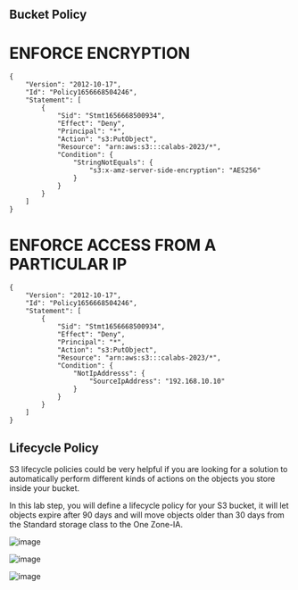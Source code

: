 ## Bucket Policy 

# ENFORCE ENCRYPTION 
```
{
    "Version": "2012-10-17",
    "Id": "Policy1656668504246",
    "Statement": [
        {
            "Sid": "Stmt1656668500934",
            "Effect": "Deny",
            "Principal": "*",
            "Action": "s3:PutObject",
            "Resource": "arn:aws:s3:::calabs-2023/*",
            "Condition": {
                "StringNotEquals": {
                    "s3:x-amz-server-side-encryption": "AES256"
                }
            }
        }
    ]
}
````

# ENFORCE ACCESS FROM A PARTICULAR IP 

```
{
    "Version": "2012-10-17",
    "Id": "Policy1656668504246",
    "Statement": [
        {
            "Sid": "Stmt1656668500934",
            "Effect": "Deny",
            "Principal": "*",
            "Action": "s3:PutObject",
            "Resource": "arn:aws:s3:::calabs-2023/*",
            "Condition": {
                "NotIpAddresss": {
                    "SourceIpAddress": "192.168.10.10"
                }
            }
        }
    ]
}
```

## Lifecycle Policy 

S3 lifecycle policies could be very helpful if you are looking for a solution to automatically perform different kinds of actions on the objects you store inside your bucket.

In this lab step, you will define a lifecycle policy for your S3 bucket, it will let objects expire after 90 days and will move objects older than 30 days from the Standard storage class to the One Zone-IA.

![image](https://user-images.githubusercontent.com/71001536/176873942-774732bb-ee84-4021-bc33-2da4ed2f8b30.png)

![image](https://user-images.githubusercontent.com/71001536/176874366-55db64a7-5c08-4d9b-a0fc-d78c991e678b.png)

![image](https://user-images.githubusercontent.com/71001536/176874458-56f0dbe8-6e49-494b-9cdc-2bd781be853d.png)


